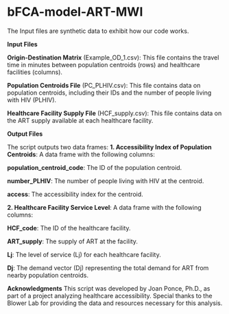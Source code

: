 # bFCA-model-ART-MWI

The Input files are synthetic data to exhibit how our code works.

**Input Files**

**Origin-Destination Matrix** (Example_OD_1.csv): This file contains the travel time in minutes between population centroids (rows) and healthcare facilities (columns).

**Population Centroids File** (PC_PLHIV.csv): This file contains data on population centroids, including their IDs and the number of people living with HIV (PLHIV).

**Healthcare Facility Supply File** (HCF_supply.csv): This file contains data on the ART supply available at each healthcare facility.

**Output Files**

The script outputs two data frames:
**1. Accessibility Index of Population Centroids**: A data frame with the following columns:

**population_centroid_code**: The ID of the population centroid.

**number_PLHIV**: The number of people living with HIV at the centroid.

**access**: The accessibility index for the centroid.

**2. Healthcare Facility Service Level**: A data frame with the following columns:

**HCF_code**: The ID of the healthcare facility.

**ART_supply**: The supply of ART at the facility.

**Lj**: The level of service (Lj) for each healthcare facility.

**Dj**: The demand vector (Dj) representing the total demand for ART from nearby population centroids.

**Acknowledgments**
This script was developed by Joan Ponce, Ph.D., as part of a project analyzing healthcare accessibility. Special thanks to the Blower Lab for providing the data and resources necessary for this analysis.
